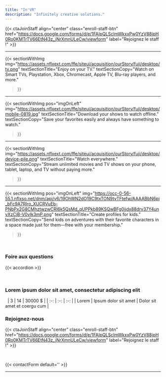 ```yaml
---
title: "In'VR"
description: "Infinitely creative solutions."
---
```


{{< ctaJoinStaff align="center" class="enroll-staff-btn" href="https://docs.google.com/forms/d/e/1FAIpQLSclmWkxxPw0YzV88jpH0Ro0KMTrTV66EtN43z_jNrXmnULeCw/viewform" label="Rejoignez le staff !" >}}

---

{{< sectionWithImg
  img="https://assets.nflxext.com/ffe/siteui/acquisition/ourStory/fuji/desktop/tv.png"
  textSectionTitle="Enjoy on your TV."
  textSectionCopy="Watch on Smart TVs, Playstation, Xbox, Chromecast, Apple TV, Blu-ray players, and more."
>}}

---

{{< sectionWithImg
  pos="imgOnLeft"
  img="https://assets.nflxext.com/ffe/siteui/acquisition/ourStory/fuji/desktop/mobile-0819.jpg"
  textSectionTitle="Download your shows to watch offline."
  textSectionCopy="Save your favorites easily and always have something to watch."
>}}

---

{{< sectionWithImg
  img="https://assets.nflxext.com/ffe/siteui/acquisition/ourStory/fuji/desktop/device-pile.png"
  textSectionTitle="Watch everywhere."
  textSectionCopy="Stream unlimited movies and TV shows on your phone, tablet, laptop, and TV without paying more."
>}}

---

{{< sectionWithImg
  pos="imgOnLeft"
  img="https://occ-0-56-55.1.nflxso.net/dnm/api/v6/19OhWN2dO19C9txTON9tvTFtefw/AAAABbN6pi_bFc9A7RIro_XUCRVuEb-PNbPx2G8CMhztwzwCRI6k5QsMd_qUPPkb89KSQwBFg0ijdx88drv37Y4unvXzCjB-V0vIk3mP.png"
  textSectionTitle="Create profiles for kids."
  textSectionCopy="Send kids on adventures with their favorite characters in a space made just for them—free with your membership."
>}}

&nbsp;

### Foire aux questions

{{< accordion >}}

&nbsp;

### Lorem ipsum dolor sit amet, consectetur adipiscing elit

&nbsp;
| 3 | 14 | 30000 $ |
| :-: | :-: | :-: |
| Lorem | Ipsum dolor sit amet | Dolor sit amet et coergu cum |

### Rejoignez-nous

{{< ctaJoinStaff align="center" class="enroll-staff-btn" href="https://docs.google.com/forms/d/e/1FAIpQLSclmWkxxPw0YzV88jpH0Ro0KMTrTV66EtN43z_jNrXmnULeCw/viewform" label="Rejoignez le staff !" >}}

&nbsp;

{{< contactForm default='' >}}

---
